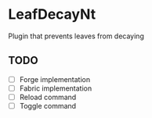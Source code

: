# LeafDecayNt

Plugin that prevents leaves from decaying

## TODO

- [ ] Forge implementation
- [ ] Fabric implementation
- [ ] Reload command
- [ ] Toggle command
